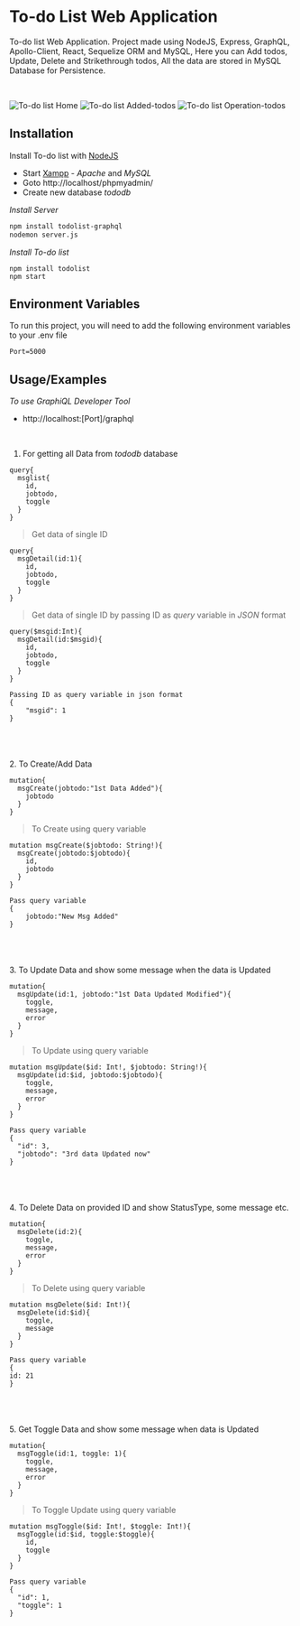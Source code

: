 
# To-do List Web Application

To-do list Web Application. Project made using NodeJS, Express, GraphQL, Apollo-Client, React, Sequelize ORM and MySQL, Here you can  Add todos, Update, Delete and Strikethrough todos,  All the data are stored in MySQL Database for Persistence.

<br>


<!-- ![To-do list Operations](https://github.com/TodoList/blob/master/support/Home.png?raw=true) -->
![To-do list Home](./support/Home.png?raw=true "Homepage")
![To-do list Added-todos](./support/Added-todos.png?raw=true "Added-todos")
![To-do list Operation-todos](./support/Operation-todos.png?raw=true "Operations in todos")

## Installation


Install To-do list with [NodeJS](https://nodejs.org/en/download/)


- Start [Xampp](https://www.apachefriends.org/download.html) - *Apache* and *MySQL*
- Goto http://localhost/phpmyadmin/
- Create new database *tododb*


*Install Server*
```bash
npm install todolist-graphql
nodemon server.js
```
*Install To-do list*
```
npm install todolist
npm start
```
## Environment Variables

To run this project, you will need to add the following environment variables to your .env file

`Port=5000`

## Usage/Examples

*To use GraphiQL Developer Tool*

- http://localhost:[Port]/graphql
<br>


1. For getting all Data from *tododb* database
```
query{
  msglist{
    id,
    jobtodo,
    toggle
  }
}
```  
> Get data of single ID
```
query{
  msgDetail(id:1){
    id,
    jobtodo,
    toggle
  }
}
```  
> Get data of single ID by passing ID as *query* variable in *JSON* format
```
query($msgid:Int){
  msgDetail(id:$msgid){
    id,
    jobtodo,
    toggle
  }
}

Passing ID as query variable in json format
{
    "msgid": 1
}
```
\
\
\
2. To Create/Add Data
```
mutation{
  msgCreate(jobtodo:"1st Data Added"){
	jobtodo
  }
}
```  
> To Create using query variable
```
mutation msgCreate($jobtodo: String!){
  msgCreate(jobtodo:$jobtodo){
    id,
    jobtodo
  }
}

Pass query variable
{
	jobtodo:"New Msg Added"
}
```
\
\
\
3. To Update Data and show some message when the data is Updated
```
mutation{
  msgUpdate(id:1, jobtodo:"1st Data Updated Modified"){
    toggle,
    message,
    error
  }
}
```  
> To Update using query variable
```
mutation msgUpdate($id: Int!, $jobtodo: String!){
  msgUpdate(id:$id, jobtodo:$jobtodo){
    toggle,
    message,
    error
  }
}

Pass query variable
{
  "id": 3,
  "jobtodo": "3rd data Updated now"
}
```
\
\
\
4. To Delete Data on provided ID and show StatusType, some message etc.
```
mutation{
  msgDelete(id:2){
    toggle,
    message,
    error
  }
}
```  
> To Delete using query variable
```
mutation msgDelete($id: Int!){
  msgDelete(id:$id){
    toggle,
    message
  }
}

Pass query variable
{
id: 21
}
```
\
\
\
5. Get Toggle Data and show some message when data is Updated
```
mutation{
  msgToggle(id:1, toggle: 1){
    toggle,
    message,
    error
  }
}
```  
> To Toggle Update using query variable
```
mutation msgToggle($id: Int!, $toggle: Int!){
  msgToggle(id:$id, toggle:$toggle){
    id,
    toggle
  }
}

Pass query variable
{
  "id": 1,
  "toggle": 1
}
```

